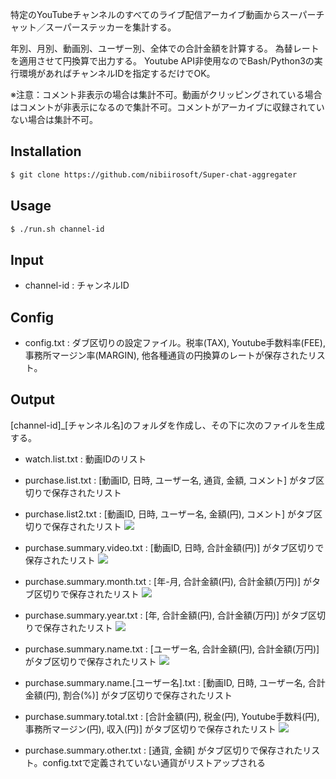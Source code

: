 特定のYouTubeチャンネルのすべてのライブ配信アーカイブ動画からスーパーチャット／スーパーステッカーを集計する。

年別、月別、動画別、ユーザー別、全体での合計金額を計算する。
為替レートを適用させて円換算で出力する。
Youtube API非使用なのでBash/Python3の実行環境があればチャンネルIDを指定するだけでOK。

※注意：コメント非表示の場合は集計不可。動画がクリッピングされている場合はコメントが非表示になるので集計不可。コメントがアーカイブに収録されていない場合は集計不可。

## Installation

```bash
$ git clone https://github.com/nibiirosoft/Super-chat-aggregater
```

## Usage

```bash
$ ./run.sh channel-id
```

## Input

- channel-id : チャンネルID

## Config

- config.txt : ダブ区切りの設定ファイル。税率(TAX), Youtube手数料率(FEE), 事務所マージン率(MARGIN), 他各種通貨の円換算のレートが保存されたリスト。

## Output

[channel-id]_[チャンネル名]のフォルダを作成し、その下に次のファイルを生成する。

- watch.list.txt : 動画IDのリスト

- purchase.list.txt : [動画ID, 日時, ユーザー名, 通貨, 金額, コメント] がタブ区切りで保存されたリスト

- purchase.list2.txt : [動画ID, 日時, ユーザー名, 金額(円), コメント] がタブ区切りで保存されたリスト ![](https://user-images.githubusercontent.com/65806595/83334234-0ea09380-a2e0-11ea-9311-cc0b3f987226.jpg)

- purchase.summary.video.txt : [動画ID, 日時, 合計金額(円)] がタブ区切りで保存されたリスト ![](https://user-images.githubusercontent.com/65806595/82765027-44f89180-9e4e-11ea-91ca-8a20424213a9.jpg)

- purchase.summary.month.txt : [年-月, 合計金額(円), 合計金額(万円)] がタブ区切りで保存されたリスト ![](https://user-images.githubusercontent.com/65806595/83333075-b5cdfc80-a2d9-11ea-9f0b-f5c85310ed00.jpg)

- purchase.summary.year.txt : [年, 合計金額(円), 合計金額(万円)] がタブ区切りで保存されたリスト ![](https://user-images.githubusercontent.com/65806595/82816728-a06e6200-9ed6-11ea-9e4e-2306fb082263.jpg)

- purchase.summary.name.txt : [ユーザー名, 合計金額(円), 合計金額(万円)] がタブ区切りで保存されたリスト ![](https://user-images.githubusercontent.com/65806595/82764935-9f452280-9e4d-11ea-86f0-10f5c6a41c5b.jpg)

- purchase.summary.name.[ユーザー名].txt : [動画ID, 日時, ユーザー名, 合計金額(円), 割合(%)] がタブ区切りで保存されたリスト 

- purchase.summary.total.txt : [合計金額(円), 税金(円), Youtube手数料(円), 事務所マージン(円), 収入(円)] がタブ区切りで保存されたリスト ![](https://user-images.githubusercontent.com/65806595/82764794-8a1bc400-9e4c-11ea-9411-0b63a264cb49.jpg)

- purchase.summary.other.txt : [通貨, 金額] がタブ区切りで保存されたリスト。config.txtで定義されていない通貨がリストアップされる
